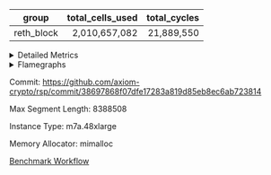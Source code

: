 | group | total_cells_used | total_cycles |
| --- | --- | --- |
| reth_block | <div style='text-align: right'>2,010,657,082</div>  | <div style='text-align: right'>21,889,550</div>  |


<details>
<summary>Detailed Metrics</summary>

| group | block_number | segment | total_cells_used | total_cycles |
| --- | --- | --- | --- | --- |
| reth_block | 21345144 | 0 | <div style='text-align: right'>2,010,657,082</div>  | <div style='text-align: right'>21,889,550</div>  |

| group | block_number | chip_name | segment | rows_used |
| --- | --- | --- | --- | --- |
| reth_block | 21345144 | ProgramChip | 0 | <div style='text-align: right'>533,896</div>  |
| reth_block | 21345144 | VmConnectorAir | 0 | <div style='text-align: right'>2</div>  |
| reth_block | 21345144 | Boundary | 0 | <div style='text-align: right'>746,328</div>  |
| reth_block | 21345144 | Merkle | 0 | <div style='text-align: right'>756,742</div>  |
| reth_block | 21345144 | AccessAdapter<2> | 0 | <div style='text-align: right'>26,008</div>  |
| reth_block | 21345144 | AccessAdapter<4> | 0 | <div style='text-align: right'>13,430</div>  |
| reth_block | 21345144 | AccessAdapter<8> | 0 | <div style='text-align: right'>751,828</div>  |
| reth_block | 21345144 | AccessAdapter<16> | 0 | <div style='text-align: right'>4,578</div>  |
| reth_block | 21345144 | AccessAdapter<32> | 0 | <div style='text-align: right'>2,290</div>  |
| reth_block | 21345144 | <Rv32VecHeapAdapterAir<1, 2, 2, 32, 32>,FieldExpressionCoreAir> | 0 | <div style='text-align: right'>2,029</div>  |
| reth_block | 21345144 | <Rv32VecHeapAdapterAir<2, 2, 2, 32, 32>,FieldExpressionCoreAir> | 0 | <div style='text-align: right'>1,160</div>  |
| reth_block | 21345144 | <Rv32IsEqualModAdapterAir<2, 1, 32, 32>,ModularIsEqualCoreAir<32, 4, 8>> | 0 | <div style='text-align: right'>5,114</div>  |
| reth_block | 21345144 | <Rv32VecHeapAdapterAir<2, 1, 1, 32, 32>,ModularMulDivCoreAir> | 0 | <div style='text-align: right'>25</div>  |
| reth_block | 21345144 | <Rv32VecHeapAdapterAir<2, 1, 1, 32, 32>,ModularAddSubCoreAir> | 0 | <div style='text-align: right'>9</div>  |
| reth_block | 21345144 | KeccakVmAir | 0 | <div style='text-align: right'>101,448</div>  |
| reth_block | 21345144 | <Rv32HintStoreAdapterAir,Rv32HintStoreCoreAir> | 0 | <div style='text-align: right'>240,012</div>  |
| reth_block | 21345144 | <Rv32MultAdapterAir,DivRemCoreAir<4, 8>> | 0 | <div style='text-align: right'>560</div>  |
| reth_block | 21345144 | <Rv32MultAdapterAir,MulHCoreAir<4, 8>> | 0 | <div style='text-align: right'>55,136</div>  |
| reth_block | 21345144 | <Rv32MultAdapterAir,MultiplicationCoreAir<4, 8>> | 0 | <div style='text-align: right'>136,731</div>  |
| reth_block | 21345144 | RangeTupleCheckerAir<2> | 0 | <div style='text-align: right'>524,288</div>  |
| reth_block | 21345144 | <Rv32RdWriteAdapterAir,Rv32AuipcCoreAir> | 0 | <div style='text-align: right'>130,549</div>  |
| reth_block | 21345144 | <Rv32JalrAdapterAir,Rv32JalrCoreAir> | 0 | <div style='text-align: right'>368,116</div>  |
| reth_block | 21345144 | <Rv32CondRdWriteAdapterAir,Rv32JalLuiCoreAir> | 0 | <div style='text-align: right'>427,861</div>  |
| reth_block | 21345144 | <Rv32BranchAdapterAir,BranchLessThanCoreAir<4, 8>> | 0 | <div style='text-align: right'>1,301,315</div>  |
| reth_block | 21345144 | <Rv32BranchAdapterAir,BranchEqualCoreAir<4>> | 0 | <div style='text-align: right'>1,992,790</div>  |
| reth_block | 21345144 | <Rv32LoadStoreAdapterAir,LoadSignExtendCoreAir<4, 8>> | 0 | <div style='text-align: right'>851,088</div>  |
| reth_block | 21345144 | <Rv32LoadStoreAdapterAir,LoadStoreCoreAir<4>> | 0 | <div style='text-align: right'>7,193,220</div>  |
| reth_block | 21345144 | <Rv32BaseAluAdapterAir,ShiftCoreAir<4, 8>> | 0 | <div style='text-align: right'>1,057,742</div>  |
| reth_block | 21345144 | <Rv32BaseAluAdapterAir,LessThanCoreAir<4, 8>> | 0 | <div style='text-align: right'>499,005</div>  |
| reth_block | 21345144 | <Rv32BaseAluAdapterAir,BaseAluCoreAir<4, 8>> | 0 | <div style='text-align: right'>7,602,295</div>  |
| reth_block | 21345144 | BitwiseOperationLookupAir<8> | 0 | <div style='text-align: right'>65,536</div>  |
| reth_block | 21345144 | PhantomAir | 0 | <div style='text-align: right'>23,681</div>  |
| reth_block | 21345144 | Poseidon2VmAir<BabyBearParameters> | 0 | <div style='text-align: right'>1,503,070</div>  |
| reth_block | 21345144 | VariableRangeCheckerAir | 0 | <div style='text-align: right'>262,144</div>  |

| group | block_number | dsl_ir | opcode | segment | frequency |
| --- | --- | --- | --- | --- | --- |
| reth_block | 21345144 |  | ADD | 0 | <div style='text-align: right'>5,527,313</div>  |
| reth_block | 21345144 |  | AND | 0 | <div style='text-align: right'>1,045,097</div>  |
| reth_block | 21345144 |  | AUIPC | 0 | <div style='text-align: right'>130,549</div>  |
| reth_block | 21345144 |  | BEQ | 0 | <div style='text-align: right'>876,058</div>  |
| reth_block | 21345144 |  | BGE | 0 | <div style='text-align: right'>388,137</div>  |
| reth_block | 21345144 |  | BGEU | 0 | <div style='text-align: right'>473,412</div>  |
| reth_block | 21345144 |  | BLT | 0 | <div style='text-align: right'>28,074</div>  |
| reth_block | 21345144 |  | BLTU | 0 | <div style='text-align: right'>411,692</div>  |
| reth_block | 21345144 |  | BNE | 0 | <div style='text-align: right'>1,116,732</div>  |
| reth_block | 21345144 |  | DIVU | 0 | <div style='text-align: right'>282</div>  |
| reth_block | 21345144 |  | EcAddNe | 0 | <div style='text-align: right'>1,160</div>  |
| reth_block | 21345144 |  | EcDouble | 0 | <div style='text-align: right'>2,029</div>  |
| reth_block | 21345144 |  | HINT_STOREW | 0 | <div style='text-align: right'>240,012</div>  |
| reth_block | 21345144 |  | IS_EQ | 0 | <div style='text-align: right'>5,129</div>  |
| reth_block | 21345144 |  | JAL | 0 | <div style='text-align: right'>228,185</div>  |
| reth_block | 21345144 |  | JALR | 0 | <div style='text-align: right'>368,116</div>  |
| reth_block | 21345144 |  | KECCAK256 | 0 | <div style='text-align: right'>1,077</div>  |
| reth_block | 21345144 |  | LOADB | 0 | <div style='text-align: right'>849,889</div>  |
| reth_block | 21345144 |  | LOADBU | 0 | <div style='text-align: right'>913,270</div>  |
| reth_block | 21345144 |  | LOADH | 0 | <div style='text-align: right'>1,199</div>  |
| reth_block | 21345144 |  | LOADHU | 0 | <div style='text-align: right'>7,574</div>  |
| reth_block | 21345144 |  | LOADW | 0 | <div style='text-align: right'>2,819,174</div>  |
| reth_block | 21345144 |  | LUI | 0 | <div style='text-align: right'>199,676</div>  |
| reth_block | 21345144 |  | MUL | 0 | <div style='text-align: right'>136,731</div>  |
| reth_block | 21345144 |  | MULH | 0 | <div style='text-align: right'>550</div>  |
| reth_block | 21345144 |  | MULHU | 0 | <div style='text-align: right'>54,586</div>  |
| reth_block | 21345144 |  | ModularAddSub | 0 | <div style='text-align: right'>10</div>  |
| reth_block | 21345144 |  | ModularMulDiv | 0 | <div style='text-align: right'>42</div>  |
| reth_block | 21345144 |  | OR | 0 | <div style='text-align: right'>731,464</div>  |
| reth_block | 21345144 |  | PHANTOM | 0 | <div style='text-align: right'>23,681</div>  |
| reth_block | 21345144 |  | REMU | 0 | <div style='text-align: right'>278</div>  |
| reth_block | 21345144 |  | SETUP_ISEQ | 0 | <div style='text-align: right'>2</div>  |
| reth_block | 21345144 |  | SLL | 0 | <div style='text-align: right'>654,985</div>  |
| reth_block | 21345144 |  | SLT | 0 | <div style='text-align: right'>1,227</div>  |
| reth_block | 21345144 |  | SLTU | 0 | <div style='text-align: right'>497,778</div>  |
| reth_block | 21345144 |  | SRA | 0 | <div style='text-align: right'>24,025</div>  |
| reth_block | 21345144 |  | SRL | 0 | <div style='text-align: right'>378,732</div>  |
| reth_block | 21345144 |  | STOREB | 0 | <div style='text-align: right'>702,930</div>  |
| reth_block | 21345144 |  | STOREH | 0 | <div style='text-align: right'>24,483</div>  |
| reth_block | 21345144 |  | STOREW | 0 | <div style='text-align: right'>2,725,789</div>  |
| reth_block | 21345144 |  | SUB | 0 | <div style='text-align: right'>177,676</div>  |
| reth_block | 21345144 |  | XOR | 0 | <div style='text-align: right'>120,745</div>  |

| group | air_name | block_number | dsl_ir | opcode | segment | cells_used |
| --- | --- | --- | --- | --- | --- | --- |
| reth_block | <Rv32BaseAluAdapterAir,BaseAluCoreAir<4, 8>> | 21345144 |  | ADD | 0 | <div style='text-align: right'>198,983,268</div>  |
| reth_block | AccessAdapter<8> | 21345144 |  | ADD | 0 | <div style='text-align: right'>34</div>  |
| reth_block | Boundary | 21345144 |  | ADD | 0 | <div style='text-align: right'>80</div>  |
| reth_block | Merkle | 21345144 |  | ADD | 0 | <div style='text-align: right'>192</div>  |
| reth_block | <Rv32BaseAluAdapterAir,BaseAluCoreAir<4, 8>> | 21345144 |  | AND | 0 | <div style='text-align: right'>37,623,492</div>  |
| reth_block | <Rv32RdWriteAdapterAir,Rv32AuipcCoreAir> | 21345144 |  | AUIPC | 0 | <div style='text-align: right'>2,741,529</div>  |
| reth_block | AccessAdapter<8> | 21345144 |  | AUIPC | 0 | <div style='text-align: right'>34</div>  |
| reth_block | Boundary | 21345144 |  | AUIPC | 0 | <div style='text-align: right'>80</div>  |
| reth_block | Merkle | 21345144 |  | AUIPC | 0 | <div style='text-align: right'>3,456</div>  |
| reth_block | <Rv32BranchAdapterAir,BranchEqualCoreAir<4>> | 21345144 |  | BEQ | 0 | <div style='text-align: right'>22,777,508</div>  |
| reth_block | <Rv32BranchAdapterAir,BranchLessThanCoreAir<4, 8>> | 21345144 |  | BGE | 0 | <div style='text-align: right'>12,420,384</div>  |
| reth_block | <Rv32BranchAdapterAir,BranchLessThanCoreAir<4, 8>> | 21345144 |  | BGEU | 0 | <div style='text-align: right'>15,149,184</div>  |
| reth_block | <Rv32BranchAdapterAir,BranchLessThanCoreAir<4, 8>> | 21345144 |  | BLT | 0 | <div style='text-align: right'>898,368</div>  |
| reth_block | <Rv32BranchAdapterAir,BranchLessThanCoreAir<4, 8>> | 21345144 |  | BLTU | 0 | <div style='text-align: right'>13,174,144</div>  |
| reth_block | <Rv32BranchAdapterAir,BranchEqualCoreAir<4>> | 21345144 |  | BNE | 0 | <div style='text-align: right'>29,035,032</div>  |
| reth_block | <Rv32MultAdapterAir,DivRemCoreAir<4, 8>> | 21345144 |  | DIVU | 0 | <div style='text-align: right'>16,074</div>  |
| reth_block | <Rv32VecHeapAdapterAir<2, 2, 2, 32, 32>,FieldExpressionCoreAir> | 21345144 |  | EcAddNe | 0 | <div style='text-align: right'>718,040</div>  |
| reth_block | AccessAdapter<16> | 21345144 |  | EcAddNe | 0 | <div style='text-align: right'>43,425</div>  |
| reth_block | AccessAdapter<32> | 21345144 |  | EcAddNe | 0 | <div style='text-align: right'>35,629</div>  |
| reth_block | AccessAdapter<8> | 21345144 |  | EcAddNe | 0 | <div style='text-align: right'>58,990</div>  |
| reth_block | Boundary | 21345144 |  | EcAddNe | 0 | <div style='text-align: right'>160</div>  |
| reth_block | Merkle | 21345144 |  | EcAddNe | 0 | <div style='text-align: right'>192</div>  |
| reth_block | <Rv32VecHeapAdapterAir<1, 2, 2, 32, 32>,FieldExpressionCoreAir> | 21345144 |  | EcDouble | 0 | <div style='text-align: right'>1,101,747</div>  |
| reth_block | AccessAdapter<16> | 21345144 |  | EcDouble | 0 | <div style='text-align: right'>2,450</div>  |
| reth_block | AccessAdapter<32> | 21345144 |  | EcDouble | 0 | <div style='text-align: right'>2,009</div>  |
| reth_block | AccessAdapter<8> | 21345144 |  | EcDouble | 0 | <div style='text-align: right'>3,332</div>  |
| reth_block | <Rv32HintStoreAdapterAir,Rv32HintStoreCoreAir> | 21345144 |  | HINT_STOREW | 0 | <div style='text-align: right'>6,240,312</div>  |
| reth_block | AccessAdapter<16> | 21345144 |  | HINT_STOREW | 0 | <div style='text-align: right'>400</div>  |
| reth_block | AccessAdapter<32> | 21345144 |  | HINT_STOREW | 0 | <div style='text-align: right'>328</div>  |
| reth_block | AccessAdapter<8> | 21345144 |  | HINT_STOREW | 0 | <div style='text-align: right'>1,591,999</div>  |
| reth_block | Boundary | 21345144 |  | HINT_STOREW | 0 | <div style='text-align: right'>3,744,600</div>  |
| reth_block | Merkle | 21345144 |  | HINT_STOREW | 0 | <div style='text-align: right'>5,999,872</div>  |
| reth_block | <Rv32IsEqualModAdapterAir<2, 1, 32, 32>,ModularIsEqualCoreAir<32, 4, 8>> | 21345144 |  | IS_EQ | 0 | <div style='text-align: right'>851,414</div>  |
| reth_block | AccessAdapter<16> | 21345144 |  | IS_EQ | 0 | <div style='text-align: right'>7,150</div>  |
| reth_block | AccessAdapter<32> | 21345144 |  | IS_EQ | 0 | <div style='text-align: right'>5,863</div>  |
| reth_block | AccessAdapter<8> | 21345144 |  | IS_EQ | 0 | <div style='text-align: right'>9,656</div>  |
| reth_block | Boundary | 21345144 |  | IS_EQ | 0 | <div style='text-align: right'>160</div>  |
| reth_block | Merkle | 21345144 |  | IS_EQ | 0 | <div style='text-align: right'>320</div>  |
| reth_block | <Rv32CondRdWriteAdapterAir,Rv32JalLuiCoreAir> | 21345144 |  | JAL | 0 | <div style='text-align: right'>4,107,330</div>  |
| reth_block | <Rv32JalrAdapterAir,Rv32JalrCoreAir> | 21345144 |  | JALR | 0 | <div style='text-align: right'>10,307,248</div>  |
| reth_block | AccessAdapter<16> | 21345144 |  | KECCAK256 | 0 | <div style='text-align: right'>400</div>  |
| reth_block | AccessAdapter<2> | 21345144 |  | KECCAK256 | 0 | <div style='text-align: right'>143,044</div>  |
| reth_block | AccessAdapter<32> | 21345144 |  | KECCAK256 | 0 | <div style='text-align: right'>328</div>  |
| reth_block | AccessAdapter<4> | 21345144 |  | KECCAK256 | 0 | <div style='text-align: right'>87,074</div>  |
| reth_block | AccessAdapter<8> | 21345144 |  | KECCAK256 | 0 | <div style='text-align: right'>714</div>  |
| reth_block | Boundary | 21345144 |  | KECCAK256 | 0 | <div style='text-align: right'>400</div>  |
| reth_block | KeccakVmAir | 21345144 |  | KECCAK256 | 0 | <div style='text-align: right'>320,981,472</div>  |
| reth_block | Merkle | 21345144 |  | KECCAK256 | 0 | <div style='text-align: right'>768</div>  |
| reth_block | <Rv32LoadStoreAdapterAir,LoadSignExtendCoreAir<4, 8>> | 21345144 |  | LOADB | 0 | <div style='text-align: right'>29,746,115</div>  |
| reth_block | AccessAdapter<8> | 21345144 |  | LOADB | 0 | <div style='text-align: right'>119</div>  |
| reth_block | Boundary | 21345144 |  | LOADB | 0 | <div style='text-align: right'>280</div>  |
| reth_block | Merkle | 21345144 |  | LOADB | 0 | <div style='text-align: right'>768</div>  |
| reth_block | <Rv32LoadStoreAdapterAir,LoadStoreCoreAir<4>> | 21345144 |  | LOADBU | 0 | <div style='text-align: right'>36,530,800</div>  |
| reth_block | AccessAdapter<16> | 21345144 |  | LOADBU | 0 | <div style='text-align: right'>1,050</div>  |
| reth_block | AccessAdapter<32> | 21345144 |  | LOADBU | 0 | <div style='text-align: right'>1,025</div>  |
| reth_block | AccessAdapter<8> | 21345144 |  | LOADBU | 0 | <div style='text-align: right'>2,006</div>  |
| reth_block | Boundary | 21345144 |  | LOADBU | 0 | <div style='text-align: right'>1,680</div>  |
| reth_block | Merkle | 21345144 |  | LOADBU | 0 | <div style='text-align: right'>5,312</div>  |
| reth_block | <Rv32LoadStoreAdapterAir,LoadSignExtendCoreAir<4, 8>> | 21345144 |  | LOADH | 0 | <div style='text-align: right'>41,965</div>  |
| reth_block | <Rv32LoadStoreAdapterAir,LoadStoreCoreAir<4>> | 21345144 |  | LOADHU | 0 | <div style='text-align: right'>302,960</div>  |
| reth_block | AccessAdapter<8> | 21345144 |  | LOADHU | 0 | <div style='text-align: right'>357</div>  |
| reth_block | Boundary | 21345144 |  | LOADHU | 0 | <div style='text-align: right'>840</div>  |
| reth_block | Merkle | 21345144 |  | LOADHU | 0 | <div style='text-align: right'>3,392</div>  |
| reth_block | <Rv32LoadStoreAdapterAir,LoadStoreCoreAir<4>> | 21345144 |  | LOADW | 0 | <div style='text-align: right'>112,766,960</div>  |
| reth_block | AccessAdapter<16> | 21345144 |  | LOADW | 0 | <div style='text-align: right'>27,575</div>  |
| reth_block | AccessAdapter<2> | 21345144 |  | LOADW | 0 | <div style='text-align: right'>123,453</div>  |
| reth_block | AccessAdapter<32> | 21345144 |  | LOADW | 0 | <div style='text-align: right'>22,427</div>  |
| reth_block | AccessAdapter<4> | 21345144 |  | LOADW | 0 | <div style='text-align: right'>75,465</div>  |
| reth_block | AccessAdapter<8> | 21345144 |  | LOADW | 0 | <div style='text-align: right'>58,701</div>  |
| reth_block | Boundary | 21345144 |  | LOADW | 0 | <div style='text-align: right'>49,520</div>  |
| reth_block | Merkle | 21345144 |  | LOADW | 0 | <div style='text-align: right'>94,976</div>  |
| reth_block | <Rv32CondRdWriteAdapterAir,Rv32JalLuiCoreAir> | 21345144 |  | LUI | 0 | <div style='text-align: right'>3,594,168</div>  |
| reth_block | <Rv32MultAdapterAir,MultiplicationCoreAir<4, 8>> | 21345144 |  | MUL | 0 | <div style='text-align: right'>4,238,661</div>  |
| reth_block | <Rv32MultAdapterAir,MulHCoreAir<4, 8>> | 21345144 |  | MULH | 0 | <div style='text-align: right'>21,450</div>  |
| reth_block | <Rv32MultAdapterAir,MulHCoreAir<4, 8>> | 21345144 |  | MULHU | 0 | <div style='text-align: right'>2,128,854</div>  |
| reth_block | <Rv32VecHeapAdapterAir<2, 1, 1, 32, 32>,ModularAddSubCoreAir> | 21345144 |  | ModularAddSub | 0 | <div style='text-align: right'>1,990</div>  |
| reth_block | AccessAdapter<16> | 21345144 |  | ModularAddSub | 0 | <div style='text-align: right'>1,000</div>  |
| reth_block | AccessAdapter<32> | 21345144 |  | ModularAddSub | 0 | <div style='text-align: right'>820</div>  |
| reth_block | AccessAdapter<4> | 21345144 |  | ModularAddSub | 0 | <div style='text-align: right'>221</div>  |
| reth_block | AccessAdapter<8> | 21345144 |  | ModularAddSub | 0 | <div style='text-align: right'>1,394</div>  |
| reth_block | Boundary | 21345144 |  | ModularAddSub | 0 | <div style='text-align: right'>720</div>  |
| reth_block | Merkle | 21345144 |  | ModularAddSub | 0 | <div style='text-align: right'>2,816</div>  |
| reth_block | <Rv32VecHeapAdapterAir<2, 1, 1, 32, 32>,ModularMulDivCoreAir> | 21345144 |  | ModularMulDiv | 0 | <div style='text-align: right'>10,962</div>  |
| reth_block | AccessAdapter<16> | 21345144 |  | ModularMulDiv | 0 | <div style='text-align: right'>3,200</div>  |
| reth_block | AccessAdapter<32> | 21345144 |  | ModularMulDiv | 0 | <div style='text-align: right'>2,624</div>  |
| reth_block | AccessAdapter<8> | 21345144 |  | ModularMulDiv | 0 | <div style='text-align: right'>4,352</div>  |
| reth_block | <Rv32BaseAluAdapterAir,BaseAluCoreAir<4, 8>> | 21345144 |  | OR | 0 | <div style='text-align: right'>26,332,704</div>  |
| reth_block | AccessAdapter<8> | 21345144 |  | OR | 0 | <div style='text-align: right'>17</div>  |
| reth_block | Boundary | 21345144 |  | OR | 0 | <div style='text-align: right'>40</div>  |
| reth_block | PhantomAir | 21345144 |  | PHANTOM | 0 | <div style='text-align: right'>142,086</div>  |
| reth_block | <Rv32MultAdapterAir,DivRemCoreAir<4, 8>> | 21345144 |  | REMU | 0 | <div style='text-align: right'>15,846</div>  |
| reth_block | <Rv32IsEqualModAdapterAir<2, 1, 32, 32>,ModularIsEqualCoreAir<32, 4, 8>> | 21345144 |  | SETUP_ISEQ | 0 | <div style='text-align: right'>332</div>  |
| reth_block | <Rv32BaseAluAdapterAir,ShiftCoreAir<4, 8>> | 21345144 |  | SLL | 0 | <div style='text-align: right'>34,714,205</div>  |
| reth_block | <Rv32BaseAluAdapterAir,LessThanCoreAir<4, 8>> | 21345144 |  | SLT | 0 | <div style='text-align: right'>45,399</div>  |
| reth_block | <Rv32BaseAluAdapterAir,LessThanCoreAir<4, 8>> | 21345144 |  | SLTU | 0 | <div style='text-align: right'>18,417,786</div>  |
| reth_block | <Rv32BaseAluAdapterAir,ShiftCoreAir<4, 8>> | 21345144 |  | SRA | 0 | <div style='text-align: right'>1,273,325</div>  |
| reth_block | <Rv32BaseAluAdapterAir,ShiftCoreAir<4, 8>> | 21345144 |  | SRL | 0 | <div style='text-align: right'>20,072,796</div>  |
| reth_block | <Rv32LoadStoreAdapterAir,LoadStoreCoreAir<4>> | 21345144 |  | STOREB | 0 | <div style='text-align: right'>28,117,200</div>  |
| reth_block | AccessAdapter<16> | 21345144 |  | STOREB | 0 | <div style='text-align: right'>1,525</div>  |
| reth_block | AccessAdapter<2> | 21345144 |  | STOREB | 0 | <div style='text-align: right'>18,447</div>  |
| reth_block | AccessAdapter<32> | 21345144 |  | STOREB | 0 | <div style='text-align: right'>1,271</div>  |
| reth_block | AccessAdapter<4> | 21345144 |  | STOREB | 0 | <div style='text-align: right'>10,933</div>  |
| reth_block | AccessAdapter<8> | 21345144 |  | STOREB | 0 | <div style='text-align: right'>399,925</div>  |
| reth_block | Boundary | 21345144 |  | STOREB | 0 | <div style='text-align: right'>936,440</div>  |
| reth_block | Merkle | 21345144 |  | STOREB | 0 | <div style='text-align: right'>1,758,144</div>  |
| reth_block | <Rv32LoadStoreAdapterAir,LoadStoreCoreAir<4>> | 21345144 |  | STOREH | 0 | <div style='text-align: right'>979,320</div>  |
| reth_block | AccessAdapter<8> | 21345144 |  | STOREH | 0 | <div style='text-align: right'>2,992</div>  |
| reth_block | Boundary | 21345144 |  | STOREH | 0 | <div style='text-align: right'>7,040</div>  |
| reth_block | Merkle | 21345144 |  | STOREH | 0 | <div style='text-align: right'>13,440</div>  |
| reth_block | <Rv32LoadStoreAdapterAir,LoadStoreCoreAir<4>> | 21345144 |  | STOREW | 0 | <div style='text-align: right'>109,031,560</div>  |
| reth_block | AccessAdapter<16> | 21345144 |  | STOREW | 0 | <div style='text-align: right'>3,525</div>  |
| reth_block | AccessAdapter<2> | 21345144 |  | STOREW | 0 | <div style='text-align: right'>1,144</div>  |
| reth_block | AccessAdapter<32> | 21345144 |  | STOREW | 0 | <div style='text-align: right'>2,911</div>  |
| reth_block | AccessAdapter<4> | 21345144 |  | STOREW | 0 | <div style='text-align: right'>676</div>  |
| reth_block | AccessAdapter<8> | 21345144 |  | STOREW | 0 | <div style='text-align: right'>4,333,334</div>  |
| reth_block | Boundary | 21345144 |  | STOREW | 0 | <div style='text-align: right'>10,184,520</div>  |
| reth_block | Merkle | 21345144 |  | STOREW | 0 | <div style='text-align: right'>16,332,032</div>  |
| reth_block | <Rv32BaseAluAdapterAir,BaseAluCoreAir<4, 8>> | 21345144 |  | SUB | 0 | <div style='text-align: right'>6,396,336</div>  |
| reth_block | <Rv32BaseAluAdapterAir,BaseAluCoreAir<4, 8>> | 21345144 |  | XOR | 0 | <div style='text-align: right'>4,346,820</div>  |

| group | block_number | execute_time_ms |
| --- | --- | --- |
| reth_block | 21345144 | <div style='text-align: right'>153,141.0</div>  |

| group | total_cells_used | total_cycles |
| --- | --- | --- |
| reth_block | <div style='text-align: right'>2,010,657,082</div>  | <div style='text-align: right'>21,889,550</div>  |

</details>



<details>
<summary>Flamegraphs</summary>

[![](https://axiom-public-data-sandbox-us-east-1.s3.us-east-1.amazonaws.com/benchmark/github/flamegraphs/38697868f07dfe17283a819d85eb8ec6ab723814/reth-a6289c37a40b875b88d16cfd695f9fc034047fb0a6042ffbf1963902fb65d414-reth_block.dsl_ir.opcode.air_name.cells_used.reverse.svg)](https://axiom-public-data-sandbox-us-east-1.s3.us-east-1.amazonaws.com/benchmark/github/flamegraphs/38697868f07dfe17283a819d85eb8ec6ab723814/reth-a6289c37a40b875b88d16cfd695f9fc034047fb0a6042ffbf1963902fb65d414-reth_block.dsl_ir.opcode.air_name.cells_used.reverse.svg)
[![](https://axiom-public-data-sandbox-us-east-1.s3.us-east-1.amazonaws.com/benchmark/github/flamegraphs/38697868f07dfe17283a819d85eb8ec6ab723814/reth-a6289c37a40b875b88d16cfd695f9fc034047fb0a6042ffbf1963902fb65d414-reth_block.dsl_ir.opcode.air_name.cells_used.svg)](https://axiom-public-data-sandbox-us-east-1.s3.us-east-1.amazonaws.com/benchmark/github/flamegraphs/38697868f07dfe17283a819d85eb8ec6ab723814/reth-a6289c37a40b875b88d16cfd695f9fc034047fb0a6042ffbf1963902fb65d414-reth_block.dsl_ir.opcode.air_name.cells_used.svg)
[![](https://axiom-public-data-sandbox-us-east-1.s3.us-east-1.amazonaws.com/benchmark/github/flamegraphs/38697868f07dfe17283a819d85eb8ec6ab723814/reth-a6289c37a40b875b88d16cfd695f9fc034047fb0a6042ffbf1963902fb65d414-reth_block.dsl_ir.opcode.frequency.reverse.svg)](https://axiom-public-data-sandbox-us-east-1.s3.us-east-1.amazonaws.com/benchmark/github/flamegraphs/38697868f07dfe17283a819d85eb8ec6ab723814/reth-a6289c37a40b875b88d16cfd695f9fc034047fb0a6042ffbf1963902fb65d414-reth_block.dsl_ir.opcode.frequency.reverse.svg)
[![](https://axiom-public-data-sandbox-us-east-1.s3.us-east-1.amazonaws.com/benchmark/github/flamegraphs/38697868f07dfe17283a819d85eb8ec6ab723814/reth-a6289c37a40b875b88d16cfd695f9fc034047fb0a6042ffbf1963902fb65d414-reth_block.dsl_ir.opcode.frequency.svg)](https://axiom-public-data-sandbox-us-east-1.s3.us-east-1.amazonaws.com/benchmark/github/flamegraphs/38697868f07dfe17283a819d85eb8ec6ab723814/reth-a6289c37a40b875b88d16cfd695f9fc034047fb0a6042ffbf1963902fb65d414-reth_block.dsl_ir.opcode.frequency.svg)

</details>

Commit: https://github.com/axiom-crypto/rsp/commit/38697868f07dfe17283a819d85eb8ec6ab723814

Max Segment Length: 8388508

Instance Type: m7a.48xlarge

Memory Allocator: mimalloc

[Benchmark Workflow](https://github.com/axiom-crypto/rsp/actions/runs/12285063087)
